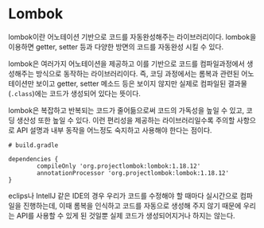# Lombok



lombok이란 어노테이션 기반으로 코드를 자동완성해주는 라이브러리이다. lombok을 이용하면 getter, setter 등과 다양한 방면의 코드를 자동완성 시킬 수 있다.



lombok은 여러가지 어노테이션을 제공하고 이를 기반으로 코드를 컴파일과정에서 생성해주는 방식으로 동작하는 라이브러리이다. 즉, 코딩 과정에서는 롬복과 관련된 어노테이션만 보이고 getter, setter 메소드 등은 보이지 않지만 실제로 컴파일된 결과물(`.class`)에는 코드가 생성되어 있다는 뜻이다.



lombok은 복잡하고 반복되는 코드가 줄어듦으로써 코드의 가독성을 높일 수 있고, 코딩 생산성 또한 높일 수 있다.  이런 편리성을 제공하는 라이브러리일수록 주의할 사항으로 API 설명과 내부 동작을 어느정도 숙지하고 사용해야 한다는 점이다.



```
# build.gradle

dependencies {
        compileOnly 'org.projectlombok:lombok:1.18.12'
        annotationProcessor 'org.projectlombok:lombok:1.18.12'
}
```



eclips나 IntellJ 같은 IDE의 경우 우리가 코드를 수정해야 할 때마다 실시간으로 컴파일을 진행하는데, 이때 롬복을 인식하고 코드를 자동으로 생성해 주지 않기 때문에 우리는 API를 사용할 수 있게 된 것일뿐 실제 코드가 생성되어지거나 하지는 않는다.

